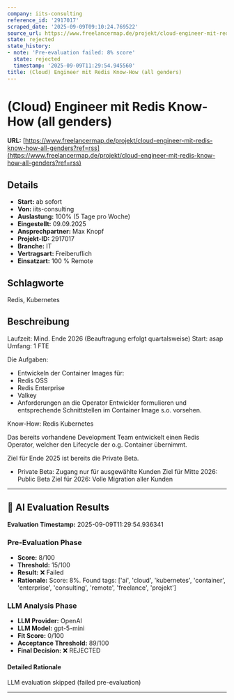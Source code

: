 ```yaml
---
company: iits-consulting
reference_id: '2917017'
scraped_date: '2025-09-09T09:10:24.769522'
source_url: https://www.freelancermap.de/projekt/cloud-engineer-mit-redis-know-how-all-genders?ref=rss
state: rejected
state_history:
- note: 'Pre-evaluation failed: 8% score'
  state: rejected
  timestamp: '2025-09-09T11:29:54.945560'
title: (Cloud) Engineer mit Redis Know-How (all genders)
---
```



# (Cloud) Engineer mit Redis Know-How (all genders)
**URL:** [https://www.freelancermap.de/projekt/cloud-engineer-mit-redis-know-how-all-genders?ref=rss](https://www.freelancermap.de/projekt/cloud-engineer-mit-redis-know-how-all-genders?ref=rss)
## Details
- **Start:** ab sofort
- **Von:** iits-consulting
- **Auslastung:** 100% (5 Tage pro Woche)
- **Eingestellt:** 09.09.2025
- **Ansprechpartner:** Max Knopf
- **Projekt-ID:** 2917017
- **Branche:** IT
- **Vertragsart:** Freiberuflich
- **Einsatzart:** 100
                                                % Remote

## Schlagworte
Redis, Kubernetes

## Beschreibung
Laufzeit: Mind. Ende 2026 (Beauftragung erfolgt quartalsweise)
Start: asap
Umfang: 1 FTE

Die Aufgaben:
- Entwickeln der Container Images für:
- Redis OSS
- Redis Enterprise
- Valkey
- Anforderungen an die Operator Entwickler formulieren und entsprechende Schnittstellen im Container Image s.o. vorsehen.

Know-How:
Redis
Kubernetes

Das bereits vorhandene Development Team entwickelt einen Redis Operator, welcher den Lifecycle der o.g. Container übernimmt.

Ziel für Ende 2025 ist bereits die Private Beta.
- Private Beta: Zugang nur für ausgewählte Kunden
Ziel für Mitte 2026: Public Beta
Ziel für 2026: Volle Migration aller Kunden

---

## 🤖 AI Evaluation Results

**Evaluation Timestamp:** 2025-09-09T11:29:54.936341

### Pre-Evaluation Phase
- **Score:** 8/100
- **Threshold:** 15/100
- **Result:** ❌ Failed
- **Rationale:** Score: 8%. Found tags: ['ai', 'cloud', 'kubernetes', 'container', 'enterprise', 'consulting', 'remote', 'freelance', 'projekt']

### LLM Analysis Phase
- **LLM Provider:** OpenAI
- **LLM Model:** gpt-5-mini
- **Fit Score:** 0/100
- **Acceptance Threshold:** 89/100
- **Final Decision:** ❌ REJECTED

#### Detailed Rationale
LLM evaluation skipped (failed pre-evaluation)

---
